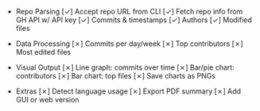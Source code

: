 - Repo Parsing
[✓] Accept repo URL from CLI
[✓] Fetch repo info from GH API w/ API key
[✓] Commits & timestamps
[✓] Authors
[✓] Modified files

- Data Processing
[✗] Commits per day/week
[✗] Top contributors
[✗] Most edited files

- Visual Output
[✗] Line graph: commits over time
[✗] Bar/pie chart: contributors
[✗] Bar chart: top files
[✗] Save charts as PNGs

- Extras
[✗] Detect language usage
[✗] Export PDF summary
[✗] Add GUI or web version